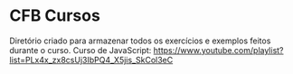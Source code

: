 # CFB Cursos
Diretório criado para armazenar todos os exercícios e exemplos feitos durante o curso.
Curso de JavaScript: https://www.youtube.com/playlist?list=PLx4x_zx8csUj3IbPQ4_X5jis_SkCol3eC
